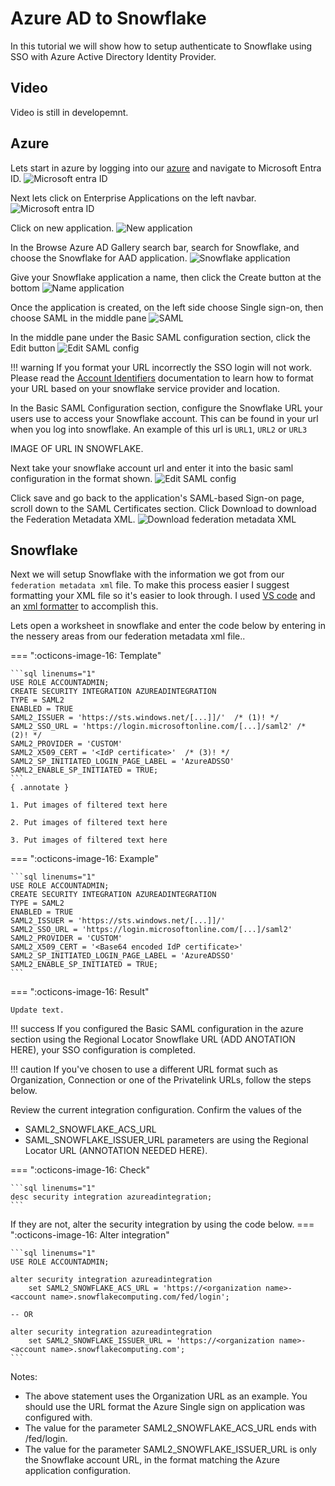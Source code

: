 # Azure AD to Snowflake
In this tutorial we will show how to setup authenticate to Snowflake using SSO with Azure Active Directory Identity Provider. 

## Video
Video is still in developemnt.

## Azure
Lets start in azure by logging into our [azure](https://portal.azure.com/) and navigate to Microsoft Entra ID.
![Microsoft entra ID](images/08.png)

Next lets click on Enterprise Applications on the left navbar.
![Microsoft entra ID](images/09.png)

Click on new application.
![New application](images/2.jpeg)

In the Browse Azure AD Gallery search bar, search for Snowflake, and choose the Snowflake for AAD application.
![Snowflake application](images/10.png)

Give your Snowflake application a name, then click the Create button at the bottom
![Name application](images/11.png)

Once the application is created, on the left side choose Single sign-on, then choose SAML in the middle pane
![SAML](images/4.jpeg)

In the middle pane under the Basic SAML configuration section, click the Edit button
![Edit SAML config](images/5.jpeg)

!!! warning
    If you format your URL incorrectly the SSO login will not work. Please read the [Account Identifiers](https://docs.snowflake.com/en/user-guide/admin-account-identifier#non-vps-account-locator-formats-by-cloud-platform-and-regionr) documentation to learn how to format your URL based on your snowflake service provider and location. 

In the Basic SAML Configuration section, configure the Snowflake URL your users use to access your Snowflake account. This can be found in your url when you log into snowflake. An example of this url is ``URL1``, ``URL2`` or ``URL3``

IMAGE OF URL IN SNOWFLAKE.

Next take your snowflake account url and enter it into the basic saml configuration in the format shown.
![Edit SAML config](images/6.jpeg)

Click save and go back to the application's SAML-based Sign-on page, scroll down to the SAML Certificates section. Click Download to download the Federation Metadata XML.
![Download federation metadata XML](images/7.jpeg)

## Snowflake
Next we will setup Snowflake with the information we got from our ``federation metadata xml`` file. To make this process easier I suggest formatting your XML file so it's easier to look through. I used [VS code](#) and an [xml formatter](#) to accomplish this.

Lets open a worksheet in snowflake and enter the code below by entering in the nessery areas from our federation metadata xml file..

=== ":octicons-image-16: Template"

    ```sql linenums="1"
    USE ROLE ACCOUNTADMIN;
    CREATE SECURITY INTEGRATION AZUREADINTEGRATION
    TYPE = SAML2
    ENABLED = TRUE
    SAML2_ISSUER = 'https://sts.windows.net/[...]]/'  /* (1)! */
    SAML2_SSO_URL = 'https://login.microsoftonline.com/[...]/saml2' /* (2)! */
    SAML2_PROVIDER = 'CUSTOM'
    SAML2_X509_CERT = '<IdP certificate>'  /* (3)! */
    SAML2_SP_INITIATED_LOGIN_PAGE_LABEL = 'AzureADSSO'
    SAML2_ENABLE_SP_INITIATED = TRUE;
    ```
    { .annotate }

    1. Put images of filtered text here

    2. Put images of filtered text here

    3. Put images of filtered text here

=== ":octicons-image-16: Example"

    ```sql linenums="1"
    USE ROLE ACCOUNTADMIN;
    CREATE SECURITY INTEGRATION AZUREADINTEGRATION
    TYPE = SAML2
    ENABLED = TRUE
    SAML2_ISSUER = 'https://sts.windows.net/[...]]/' 
    SAML2_SSO_URL = 'https://login.microsoftonline.com/[...]/saml2'
    SAML2_PROVIDER = 'CUSTOM'
    SAML2_X509_CERT = '<Base64 encoded IdP certificate>' 
    SAML2_SP_INITIATED_LOGIN_PAGE_LABEL = 'AzureADSSO'
    SAML2_ENABLE_SP_INITIATED = TRUE;
    ```

=== ":octicons-image-16: Result"

    Update text.

!!! success
    If you configured the Basic SAML configuration in the azure section using the Regional Locator Snowflake URL  (ADD ANOTATION HERE), your SSO configuration is completed.

!!! caution
    If you've chosen to use a different URL format such as Organization, Connection or one of the Privatelink URLs, follow the steps below. 

Review the current integration configuration. Confirm the values of the 
- SAML2_SNOWFLAKE_ACS_URL
- SAML_SNOWFLAKE_ISSUER_URL
parameters are using the Regional Locator URL (ANNOTATION NEEDED HERE). 

=== ":octicons-image-16: Check"

    ```sql linenums="1"
    desc security integration azureadintegration;
    ```

If they are not, alter the security integration by using the code below.
=== ":octicons-image-16: Alter integration"

    ```sql linenums="1"
    USE ROLE ACCOUNTADMIN;

    alter security integration azureadintegration 
        set SAML2_SNOWFLAKE_ACS_URL = 'https://<organization name>-<account name>.snowflakecomputing.com/fed/login';
    
    -- OR

    alter security integration azureadintegration
        set SAML2_SNOWFLAKE_ISSUER_URL = 'https://<organization name>-<account name>.snowflakecomputing.com';
    ```

Notes:
- The above statement uses the Organization URL as an example. You should use the URL format the Azure Single sign on application was configured with. 
- The value for the parameter SAML2_SNOWFLAKE_ACS_URL ends with /fed/login.
- The value for the parameter SAML2_SNOWFLAKE_ISSUER_URL is only the Snowflake account URL, in the format matching the Azure application configuration.